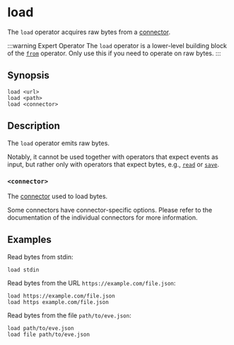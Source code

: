 # load

The `load` operator acquires raw bytes from a [connector](../../connectors.md).

:::warning Expert Operator
The `load` operator is a lower-level building block of the [`from`](from.md)
operator. Only use this if you need to operate on raw bytes.
:::

## Synopsis

```
load <url>
load <path>
load <connector>
```

## Description

The `load` operator emits raw bytes.

Notably, it cannot be used together with operators that expect events as input,
but rather only with operators that expect bytes, e.g.,
[`read`](../transformations/read.md) or [`save`](../sinks/save.md).

### `<connector>`

The [connector](../../connectors.md) used to load bytes.

Some connectors have connector-specific options. Please refer to the
documentation of the individual connectors for more information.

## Examples

Read bytes from stdin:

```
load stdin
```

Read bytes from the URL `https://example.com/file.json`:

```
load https://example.com/file.json
load https example.com/file.json
```

Read bytes from the file `path/to/eve.json`:

```
load path/to/eve.json
load file path/to/eve.json
```
